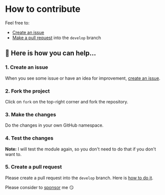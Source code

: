 # How to contribute

Feel free to:

- [Create an issue](https://help.github.com/articles/creating-an-issue/)
- [Make a pull request](https://services.github.com/on-demand/github-cli/open-pull-request-github) into the `develop` branch

## :wrench: Here is how you can help...

### 1. Create an issue

When you see some issue or have an idea for improvement, [create an issue](https://github.com/monolithprojects/terraform-libvirt-vm/issues).

### 2. Fork the project

Click on `fork` on the top-right corner and fork the repository.

### 3. Make the changes

Do the changes in your own GitHub namespace.

### 4. Test the changes

**Note:** I will test the module again, so you don't need to do that if you don't want to.

### 5. Create a pull request

Please create a pull request into the `develop` branch. Here is [how to do it](https://help.github.com/en/github/collaborating-with-issues-and-pull-requests/creating-a-pull-request-from-a-fork).


Please consider to [sponsor](https://github.com/sponsors/monolithprojects) me :smirk:
